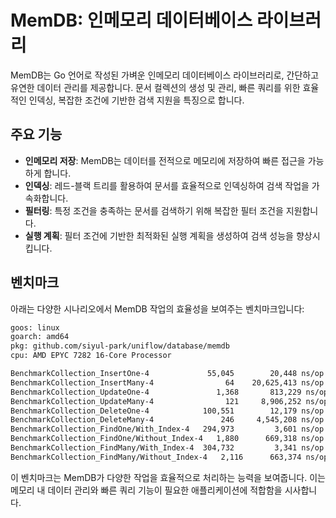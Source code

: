# MemDB: 인메모리 데이터베이스 라이브러리

MemDB는 Go 언어로 작성된 가벼운 인메모리 데이터베이스 라이브러리로, 간단하고 유연한 데이터 관리를 제공합니다. 문서 컬렉션의 생성 및 관리, 빠른 쿼리를 위한 효율적인 인덱싱, 복잡한 조건에 기반한 검색 지원을 특징으로 합니다.

## 주요 기능

- **인메모리 저장**: MemDB는 데이터를 전적으로 메모리에 저장하여 빠른 접근을 가능하게 합니다.
- **인덱싱**: 레드-블랙 트리를 활용하여 문서를 효율적으로 인덱싱하여 검색 작업을 가속화합니다.
- **필터링**: 특정 조건을 충족하는 문서를 검색하기 위해 복잡한 필터 조건을 지원합니다.
- **실행 계획**: 필터 조건에 기반한 최적화된 실행 계획을 생성하여 검색 성능을 향상시킵니다.

## 벤치마크

아래는 다양한 시나리오에서 MemDB 작업의 효율성을 보여주는 벤치마크입니다:

```bash
goos: linux
goarch: amd64
pkg: github.com/siyul-park/uniflow/database/memdb
cpu: AMD EPYC 7282 16-Core Processor

BenchmarkCollection_InsertOne-4             55,045        20,448 ns/op       4,329 B/op       94 allocs/op
BenchmarkCollection_InsertMany-4                64    20,625,413 ns/op   4,370,966 B/op   94,016 allocs/op
BenchmarkCollection_UpdateOne-4               1,368       813,229 ns/op      69,702 B/op    5,116 allocs/op
BenchmarkCollection_UpdateMany-4                121     8,906,252 ns/op     767,224 B/op   28,101 allocs/op
BenchmarkCollection_DeleteOne-4            100,551        12,179 ns/op         520 B/op       21 allocs/op
BenchmarkCollection_DeleteMany-4               246     4,545,208 ns/op     303,756 B/op   13,018 allocs/op
BenchmarkCollection_FindOne/With_Index-4   294,973         3,601 ns/op         400 B/op       15 allocs/op
BenchmarkCollection_FindOne/Without_Index-4   1,880      669,318 ns/op      65,096 B/op    5,014 allocs/op
BenchmarkCollection_FindMany/With_Index-4  304,732         3,341 ns/op         392 B/op       14 allocs/op
BenchmarkCollection_FindMany/Without_Index-4   2,116      663,374 ns/op      65,040 B/op    5,013 allocs/op
```

이 벤치마크는 MemDB가 다양한 작업을 효율적으로 처리하는 능력을 보여줍니다. 이는 메모리 내 데이터 관리와 빠른 쿼리 기능이 필요한 애플리케이션에 적합함을 시사합니다.

